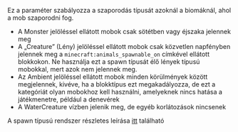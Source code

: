 Ez a paraméter szabályozza a szaporodás típusát azoknál a biomáknál, ahol a mob szaporodni fog.

* A Monster jelöléssel ellátott mobok csak sötétben vagy éjszaka jelennek meg
* A „Creature” (Lény) jelöléssel ellátott mobok csak közvetlen napfényben jelennek meg a `minecraft:animals_spawnable_on` címkével ellátott blokkokon. Ne használja ezt a spawn típusát élő lények típusú mobokkal, mert azok nem jelennek meg.
* Az Ambient jelöléssel ellátott mobok minden körülmények között megjelennek, kivéve, ha a blokktípus ezt megakadályozza, de ezt a kategóriát olyan mobokhoz kell használni, amelyeknek nincs hatása a játékmenetre, például a denevérek
* A WaterCreature vízben jelenik meg, de egyéb korlátozások nincsenek

A spawn típusú rendszer részletes leírása [itt](https://mcreator.net/wiki/mob-spawning-parameters) található
